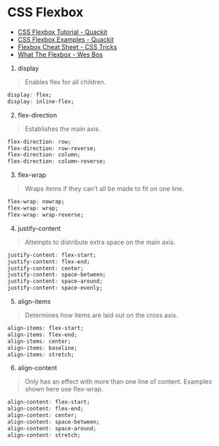 # CSS Flexbox

- [CSS Flexbox Tutorial - Quackit](https://www.quackit.com/css/flexbox/tutorial/)
- [CSS Flexbox Examples - Quackit](https://www.quackit.com/css/flexbox/examples/)
- [Flexbox Cheat Sheet - CSS Tricks](https://css-tricks.com/snippets/css/a-guide-to-flexbox/)
- [What The Flexbox - Wes Bos](https://github.com/wesbos/What-The-Flexbox)

1. display

> Enables flex for all children.

```css
display: flex;
display: inline-flex;
```

2. flex-direction

> Establishes the main axis.

```css
flex-direction: row;
flex-direction: row-reverse;
flex-direction: column;
flex-direction: column-reverse;
```

3. flex-wrap

> Wraps items if they can't all be made to fit on one line.

```css
flex-wrap: nowrap;
flex-wrap: wrap;
flex-wrap: wrap-reverse;
```

4. justify-content

> Attempts to distribute extra space on the main axis.

```css
justify-content: flex-start;
justify-content: flex-end;
justify-content: center;
justify-content: space-between;
justify-content: space-around;
justify-content: space-evenly;
```

5. align-items

> Determines how items are laid out on the cross axis.

```css
align-items: flex-start;
align-items: flex-end;
align-items: center;
align-items: baseline;
align-items: stretch;
```

6. align-content

> Only has an effect with more than one line of content. Examples shown here use flex-wrap.

```css
align-content: flex-start;
align-content: flex-end;
align-content: center;
align-content: space-between;
align-content: space-around;
align-content: stretch;
```
